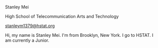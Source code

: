 Stanley Mei

High School of Telecommunication Arts and Technology

stanleym1379@hstat.org

Hi, my name is Stanley Mei. I'm from Brooklyn, New York. I go to HSTAT. I am currently a Junior.